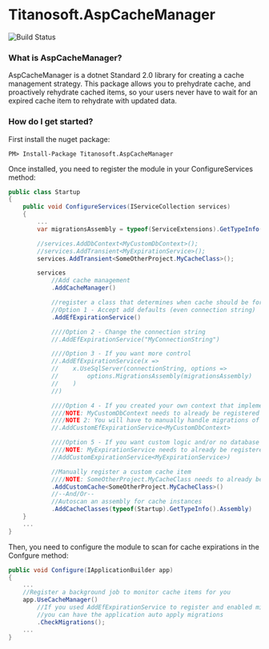 # Titanosoft.AspCacheManager

![Build Status](https://cdanielwaddell.visualstudio.com/_apis/public/build/definitions/991b95e6-1640-4127-b933-3b0aaddb919b/8/badge)

### What is AspCacheManager?

AspCacheManager is a dotnet Standard 2.0 library for creating a cache management strategy. This package allows you to prehydrate cache, and proactively rehydrate cached items, so your users never have to wait for an expired cache item to rehydrate with updated data.

### How do I get started?

First install the nuget package:

```
PM> Install-Package Titanosoft.AspCacheManager
```

Once installed, you need to register the module in your ConfigureServices method:

```csharp
public class Startup
{
    public void ConfigureServices(IServiceCollection services)
    {
        ...
        var migrationsAssembly = typeof(ServiceExtensions).GetTypeInfo().Assembly.GetName().Name;

        //services.AddDbContext<MyCustomDbContext>();
        //services.AddTransient<MyExpirationService>();
        services.AddTransient<SomeOtherProject.MyCacheClass>();

        services
            //Add cache management
            .AddCacheManager()

            //register a class that determines when cache should be forced to expire
            //Option 1 - Accept add defaults (even connection string)
            .AddEfExpirationService()

            ////Option 2 - Change the connection string
            //.AddEfExpirationService("MyConnectionString")

            ////Option 3 - If you want more control
            //.AddEfExpirationService(x =>
            //    x.UseSqlServer(connectionString, options =>
            //        options.MigrationsAssembly(migrationsAssembly)
            //    )
            //)

            ////Option 4 - If you created your own context that implements from ICacheExpirationContext
            ////NOTE: MyCustomDbContext needs to already be registered with the DI container
            ////NOTE 2: You will have to manually handle migrations of your own context
            //.AddCustomEfExpirationService<MyCustomDbContext>

            ////Option 5 - If you want custom logic and/or no database envolved
            ////NOTE: MyExpirationService needs to already be registered with the DI container
            //AddCustomExpirationService<MyExpirationService>)

            //Manually register a custom cache item
            ////NOTE: SomeOtherProject.MyCacheClass needs to already be registered with the DI container
            .AddCustomCache<SomeOtherProject.MyCacheClass>()
            //--And/Or--
            //Autoscan an assembly for cache instances
            .AddCacheClasses(typeof(Startup).GetTypeInfo().Assembly)
    }
    ...
}
```

Then, you need to configure the module to scan for cache expirations in the Confgure method:

```csharp
public void Configure(IApplicationBuilder app)
{
    ...
    //Register a background job to monitor cache items for you
    app.UseCacheManager()
        //If you used AddEfExpirationService to register and enabled migrations (on by default)
        //you can have the application auto apply migrations
        .CheckMigrations();
    ...
}
```